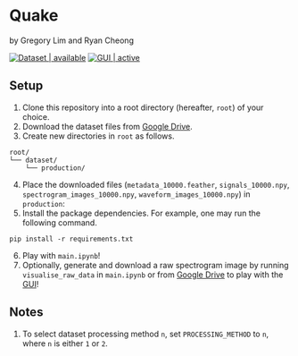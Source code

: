 # Quake

by Gregory Lim and Ryan Cheong

[![Dataset | available](https://img.shields.io/badge/Dataset-available-red)](https://drive.google.com/file/d/1ln0j21XmYO9onMP6qsE-wtxhP-k7X2w3/view)
[![GUI | active](https://img.shields.io/badge/GUI-active-green)](https://huggingface.co/spaces/glimeuxe/quake)

## Setup

1. Clone this repository into a root directory (hereafter, `root`) of your choice.
2. Download the dataset files from [Google Drive](https://drive.google.com/file/d/1ln0j21XmYO9onMP6qsE-wtxhP-k7X2w3/view).
3. Create new directories in `root` as follows.

```
root/
└── dataset/
    └── production/
```

4. Place the downloaded files (`metadata_10000.feather`, `signals_10000.npy`, `spectrogram_images_10000.npy`, `waveform_images_10000.npy`) in `production`:
5. Install the package dependencies. For example, one may run the following command.

```
pip install -r requirements.txt
```

6. Play with `main.ipynb`!
7. Optionally, generate and download a raw spectrogram image by running `visualise_raw_data` in `main.ipynb` or from [Google Drive](https://drive.google.com/file/d/1cPLsMM9ucBGQMaqjy_Mw1ubo9vSX94RO/view) to play with the [GUI](https://huggingface.co/spaces/glimeuxe/quake)!

## Notes

1. To select dataset processing method `n`, set `PROCESSING_METHOD` to `n`, where `n` is either `1` or `2`.
